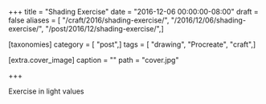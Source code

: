 +++
title = "Shading Exercise"
date = "2016-12-06 00:00:00-08:00"
draft = false
aliases = [ "/craft/2016/shading-exercise/", "/2016/12/06/shading-exercise/", "/post/2016/12/shading-exercise/",]

[taxonomies]
category = [ "post",]
tags = [ "drawing", "Procreate", "craft",]

[extra.cover_image]
caption = ""
path = "cover.jpg"

+++

Exercise in light values